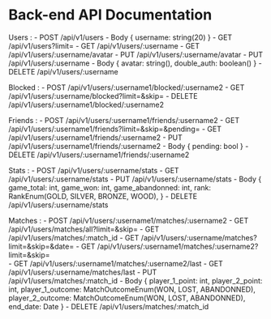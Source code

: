 # Back-end API Documentation

Users :
    - POST      /api/v1/users
        - Body 
        {
            username: string(20)
        }
    - GET       /api/v1/users?limit=<int>
    - GET       /api/v1/users/:username
    - GET       /api/v1/users/:username/avatar
    - PUT       /api/v1/users/:username/avatar
    - PUT       /api/v1/users/:username
        - Body
        {
            avatar: string(),
            double_auth: boolean()
        }
    - DELETE    /api/v1/users/:username

Blocked :
    - POST      /api/v1/users/:username1/blocked/:username2
    - GET       /api/v1/users/:username/blocked?limit=<int>&skip=<int>
    - DELETE    /api/v1/users/:username1/blocked/:username2

Friends :
    - POST      /api/v1/users/:username1/friends/:username2
    - GET       /api/v1/users/:username1/friends?limit=<int>&skip=<int>&pending=<bool>
    - GET       /api/v1/users/:username1/friends/:username2
    - PUT       /api/v1/users/:username1/friends/:username2
        - Body
        {
            pending: bool
        }
    - DELETE    /api/v1/users/:username1/friends/:username2

Stats :
    - POST      /api/v1/users/:username/stats
    - GET       /api/v1/users/:username/stats
    - PUT       /api/v1/users/:username/stats
        - Body
        {
            game_total: int,
            game_won: int,
            game_abandonned: int,
            rank: RankEnum(GOLD, SILVER, BRONZE, WOOD),
        }
    - DELETE    /api/v1/users/:username/stats

Matches :
    - POST      /api/v1/users/:username1/matches/:username2
    - GET       /api/v1/users/matches/all?limit=<int>&skip=<int>
    - GET       /api/v1/users/matches/:match_id
    - GET       /api/v1/users/:username/matches?limit=<int>&skip=<int>&date=<date>
    - GET       /api/v1/users/:username1/matches/:username2?limit=<int>&skip=<int>\
    <!-- Get the latest match between user 1 and user 2 -->
    - GET       /api/v1/users/:username1/matches/:username2/last
    <!-- Get the latest match of user -->
    - GET       /api/v1/users/:username/matches/last
    - PUT       /api/v1/users/matches/:match_id
        - Body
        {
            player_1_point: int,
            player_2_point: int,
            player_1_outcome: MatchOutcomeEnum(WON, LOST, ABANDONNED),
            player_2_outcome: MatchOutcomeEnum(WON, LOST, ABANDONNED),
            end_date: Date
        }
    - DELETE    /api/v1/users/matches/:match_id